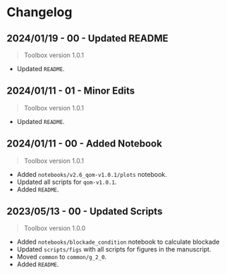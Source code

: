 # Changelog

## 2024/01/19 - 00 - Updated README
> Toolbox version 1.0.1
* Updated `README`.

## 2024/01/11 - 01 - Minor Edits
> Toolbox version 1.0.1
* Updated `README`.

## 2024/01/11 - 00 - Added Notebook
> Toolbox version 1.0.1
* Added `notebooks/v2.6_qom-v1.0.1/plots` notebook.
* Updated all scripts for `qom-v1.0.1`.
* Added `README`.

## 2023/05/13 - 00 - Updated Scripts
> Toolbox version 1.0.0
* Added `notebooks/blockade_condition` notebook to calculate blockade
* Updated `scripts/figs` with all scripts for figures in the manuscript.
* Moved `common` to `common/g_2_0`.
* Added `README`.